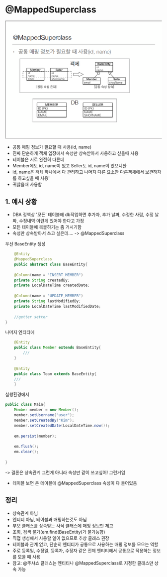 # @MappedSuperclass

<img src="./img/mapped.png">

* 공통 매핑 정보가 필요할 때 사용(id, name)
* 진짜 단순하게 객체 입장에서 속성만 상속받아서 사용하고 싶을때 사용
* 테이블은 서로 완전히 다른데
* Member에도 id, name이 있고 Seller도 id, name이 있으니깐
* id, name은 객체 하나에서 다 관리하고 나머지 다른 요소만 다른객체에서 보관하자를 하고싶을 때 사용'
* 귀찮을때 사용함
 
## 1. 예시 상황
* DBA 정책상 '모든' 테이블에 db작업하면 추가자, 추가 날짜, 수정한 사람, 수정 날짜, 수정내역 이런게 있어야 한다고 가정
* 모든 테이블에 복붙하기는 좀 거시기함
* 속성만 상속받아서 쓰고 싶은데.... -> @MappedSuperclass

우선 BaseEntity 생성
```java
    @Entity
    @MappedSuperclass
    public abstract class BaseEntity{
    
    @Column(name = "INSERT_MEMBER")
    private String createdBy;
    private LocalDateTime createdDate;
    
    @Column(name = "UPDATE_MEMBER")
    private String lastModifiedBy;
    private LocalDateTime lastModifiedDate;
    
    //getter setter
}
```
나머지 엔티티에
```java
    @Entity
    public class Member extends BaseEntity{
        ///
    }

    @Entity
    public class Team extends BaseEntity{
    ///
    } 
```

실행환경에서
```java
public class Main{
    Member member = new Member();
    member.setUsername("user");
    member.setCreatedBy("Kim");
    member.setCreatedDate(LocalDateTime.now());
    
    em.persist(member);
    
    em.flush();
    em.clear();
    
}
```
-> 결론은 상속관계 그런게 아니라 속성만 같이 쓰고싶어! 그런거임
* 테이블 보면 온 테이블에 @MappedSuperclass 속성이 다 들어있음

## 정리
* 상속관계 아님
* 엔티티 아님, 테이블과 매핑하는것도 아님
* 부모 클래스를 상속받는 사식 클래스에 매핑 정보만 제고
* 조회, 검색 불가(em.find(BaseEntity)가 불가능함)
* 직접 생성해서 사용할 일이 없으므로 추상 클래스 권장
* 테이블과 관계 없고, 단순히 엔티티가 공통으로 사용하는 매핑 정보를 모으는 역할
* 주로 등록일, 수정일, 등록자, 수정자 같은 전체 엔티티에서 공통으로 적용하는 정보를 모을 때 사용
* 참고: @뚜샤쇼 클래스는 엔티티나 @MappedSuperclass로 지정한 클래스만 상속 가능